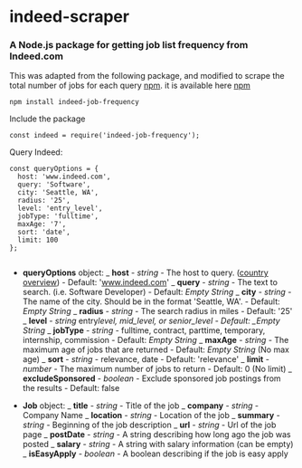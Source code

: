 # indeed-scraper

### A Node.js package for getting job list frequency from Indeed.com

This was adapted from the following package, and modified to scrape the total number of jobs for each query [npm](https://www.npmjs.com/package/indeed-scraper).
it is available here [npm](https://www.npmjs.com/package/indeed-job-frequency)

```
npm install indeed-job-frequency
```

Include the package

```
const indeed = require('indeed-job-frequency');
```

Query Indeed:

```
const queryOptions = {
  host: 'www.indeed.com',
  query: 'Software',
  city: 'Seattle, WA',
  radius: '25',
  level: 'entry_level',
  jobType: 'fulltime',
  maxAge: '7',
  sort: 'date',
  limit: 100
};


```

- **queryOptions** object:
  _ **host** - *string* - The host to query. ([country overview](https://www.indeed.com/worldwide)) - Default: 'www.indeed.com'
  _ **query** - _string_ - The text to search. (i.e. Software Developer) - Default: _Empty String_
  _ **city** - *string* - The name of the city. Should be in the format 'Seattle, WA'. - Default: *Empty String*
  _ **radius** - _string_ - The search radius in miles - Default: '25'
  _ **level** - *string* entry*level, mid_level, or senior_level - Default: \_Empty String*
  _ **jobType** - _string_ - fulltime, contract, parttime, temporary, internship, commission - Default: _Empty String_
  _ **maxAge** - *string* - The maximum age of jobs that are returned - Default: *Empty String* (No max age)
  _ **sort** - _string_ - relevance, date - Default: 'relevance'
  _ **limit** - *number* - The maximum number of jobs to return - Default: 0 (No limit)
  _ **excludeSponsored** - _boolean_ - Exclude sponsored job postings from the results - Default: false

- **Job** object:
  _ **title** - *string* - Title of the job
  _ **company** - _string_ - Company Name
  _ **location** - *string* - Location of the job
  _ **summary** - _string_ - Beginning of the job description
  _ **url** - *string* - Url of the job page
  _ **postDate** - _string_ - A string describing how long ago the job was posted
  _ **salary** - *string* - A string with salary information (can be empty)
  _ **isEasyApply** - _boolean_ - A boolean describing if the job is easy apply
